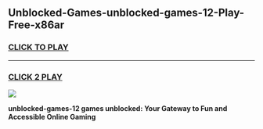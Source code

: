 
## Unblocked-Games-unblocked-games-12-Play-Free-x86ar
<h3>
<a href="https://premium76.site?title=unblocked-games-12&ref=09A">CLICK TO PLAY</a></h3>
<hr>

<h3>
<a href="https://premium76.site?title=unblocked-games-12&ref=09A">CLICK 2 PLAY</a>
  
</h3>

<a href="https://premium76.site?title=unblocked-games-12&ref=09A"><img src="https://clearcache.store/games.png"></a>


**unblocked-games-12 games unblocked: Your Gateway to Fun and Accessible Online Gaming**
